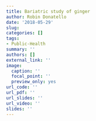 ```yaml
---
title: Bariatric study of ginger
author: Robin Donatello
date: '2018-05-29'
slug: 
categories: []
tags:
- Public-Health
summary: ''
authors: []
external_link: ''
image:
  caption: ''
  focal_point: ''
  preview_only: yes
url_code: ''
url_pdf: ''
url_slides: ''
url_video: ''
slides: ''
---
```



